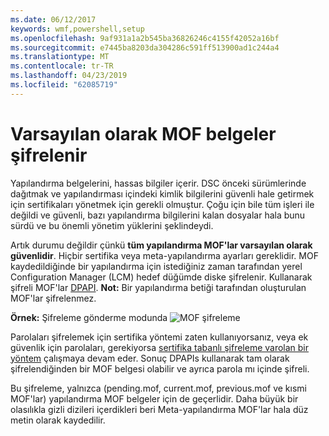 ```yaml
---
ms.date: 06/12/2017
keywords: wmf,powershell,setup
ms.openlocfilehash: 9af931a1a2b545ba36826246c4155f42052a16bf
ms.sourcegitcommit: e7445ba8203da304286c591ff513900ad1c244a4
ms.translationtype: MT
ms.contentlocale: tr-TR
ms.lasthandoff: 04/23/2019
ms.locfileid: "62085719"
---
```

# <a name="mof-documents-are-encrypted-by-default"></a>Varsayılan olarak MOF belgeler şifrelenir

Yapılandırma belgelerini, hassas bilgiler içerir. DSC önceki sürümlerinde dağıtmak ve yapılandırması içindeki kimlik bilgilerini güvenli hale getirmek için sertifikaları yönetmek için gerekli olmuştur. Çoğu için bile tüm işleri ile değildi ve güvenli, bazı yapılandırma bilgilerini kalan dosyalar hala bunu sürdü ve bu önemli yönetim yüklerini şeklindeydi.

Artık durumu değildir çünkü **tüm yapılandırma MOF'lar varsayılan olarak güvenlidir**. Hiçbir sertifika veya meta-yapılandırma ayarları gereklidir. MOF kaydedildiğinde bir yapılandırma için istediğiniz zaman tarafından yerel Configuration Manager (LCM) hedef düğümde diske şifrelenir. Kullanarak şifreli MOF'lar [DPAPI](https://msdn.microsoft.com/library/ms995355.aspx). **Not:** Bir yapılandırma betiği tarafından oluşturulan MOF'lar şifrelenmez.

**Örnek:** Şifreleme gönderme modunda ![MOF şifreleme](../images/MOF_Encryption.jpg)

Parolaları şifrelemek için sertifika yöntemi zaten kullanıyorsanız, veya ek güvenlik için parolaları, gerekiyorsa [sertifika tabanlı şifreleme varolan bir yöntem](https://msdn.microsoft.com/powershell/dsc/securemof) çalışmaya devam eder. Sonuç DPAPIs kullanarak tam olarak şifrelendiğinden bir MOF belgesi olabilir ve ayrıca parola mı içinde şifreli.

Bu şifreleme, yalnızca (pending.mof, current.mof, previous.mof ve kısmi MOF'lar) yapılandırma MOF belgeler için de geçerlidir. Daha büyük bir olasılıkla gizli dizileri içerdikleri beri Meta-yapılandırma MOF'lar hala düz metin olarak kaydedilir.
